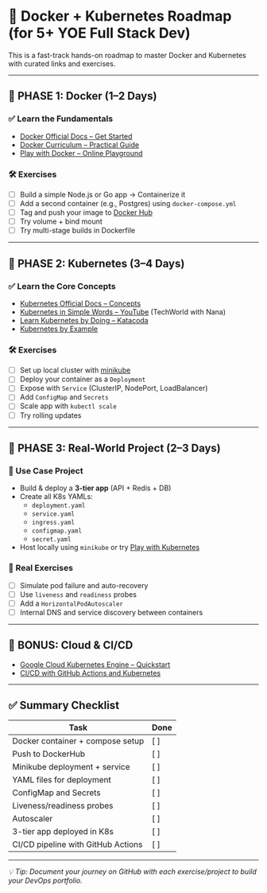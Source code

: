 # 🚀 Docker + Kubernetes Roadmap (for 5+ YOE Full Stack Dev)

This is a fast-track hands-on roadmap to master Docker and Kubernetes with curated links and exercises.

---

## 🔹 PHASE 1: Docker (1–2 Days)

### ✅ Learn the Fundamentals
- [Docker Official Docs – Get Started](https://docs.docker.com/get-started/)
- [Docker Curriculum – Practical Guide](https://docker-curriculum.com/)
- [Play with Docker – Online Playground](https://labs.play-with-docker.com/)

### 🛠️ Exercises
- [ ] Build a simple Node.js or Go app → Containerize it
- [ ] Add a second container (e.g., Postgres) using `docker-compose.yml`
- [ ] Tag and push your image to [Docker Hub](https://hub.docker.com/)
- [ ] Try volume + bind mount
- [ ] Try multi-stage builds in Dockerfile

---

## 🔹 PHASE 2: Kubernetes (3–4 Days)

### ✅ Learn the Core Concepts
- [Kubernetes Official Docs – Concepts](https://kubernetes.io/docs/concepts/)
- [Kubernetes in Simple Words – YouTube](https://www.youtube.com/watch?v=X48VuDVv0do) (TechWorld with Nana)
- [Learn Kubernetes by Doing – Katacoda](https://www.katacoda.com/courses/kubernetes)
- [Kubernetes by Example](https://kubernetesbyexample.com/)

### 🛠️ Exercises
- [ ] Set up local cluster with [minikube](https://minikube.sigs.k8s.io/docs/)
- [ ] Deploy your container as a `Deployment`
- [ ] Expose with `Service` (ClusterIP, NodePort, LoadBalancer)
- [ ] Add `ConfigMap` and `Secrets`
- [ ] Scale app with `kubectl scale`
- [ ] Try rolling updates

---

## 🔹 PHASE 3: Real-World Project (2–3 Days)

### 🧠 Use Case Project
- Build & deploy a **3-tier app** (API + Redis + DB)
- Create all K8s YAMLs:
  - `deployment.yaml`
  - `service.yaml`
  - `ingress.yaml`
  - `configmap.yaml`
  - `secret.yaml`
- Host locally using `minikube` or try [Play with Kubernetes](https://labs.play-with-k8s.com/)

### 🧪 Real Exercises
- [ ] Simulate pod failure and auto-recovery
- [ ] Use `liveness` and `readiness` probes
- [ ] Add a `HorizontalPodAutoscaler`
- [ ] Internal DNS and service discovery between containers

---

## 🔹 BONUS: Cloud & CI/CD

- [Google Cloud Kubernetes Engine – Quickstart](https://cloud.google.com/kubernetes-engine/docs/quickstart)
- [CI/CD with GitHub Actions and Kubernetes](https://docs.github.com/en/actions/deployment/deploying-to-your-cloud-provider/deploying-to-kubernetes)

---

## ✅ Summary Checklist

| Task                                  | Done |
|---------------------------------------|------|
| Docker container + compose setup      | [ ]  |
| Push to DockerHub                     | [ ]  |
| Minikube deployment + service         | [ ]  |
| YAML files for deployment             | [ ]  |
| ConfigMap and Secrets                 | [ ]  |
| Liveness/readiness probes             | [ ]  |
| Autoscaler                            | [ ]  |
| 3-tier app deployed in K8s            | [ ]  |
| CI/CD pipeline with GitHub Actions    | [ ]  |

---

_💡 Tip: Document your journey on GitHub with each exercise/project to build your DevOps portfolio._

